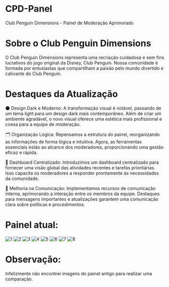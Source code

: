 # CPD-Panel
Club Penguin Dimensions - Painel de Moderação Aprimorado

# Sobre o Club Penguin Dimensions
O Club Penguin Dimensions representa uma recriação cuidadosa e sem fins lucrativos do jogo original da Disney, Club Penguin. Nossa comunidade é formada por entusiastas que compartilham a paixão pelo mundo divertido e cativante do Club Penguin.

# Destaques da Atualização
🌑 Design Dark e Moderno:
A transformação visual é notável, passando de um tema light para um design dark mais contemporâneo. Além de criar um ambiente agradável, o novo visual oferece uma estética mais profissional e coesa para a equipe de moderação.

🗂️ Organização Lógica:
Repensamos a estrutura do painel, reorganizando as informações de forma lógica e intuitiva. Agora, as ferramentas essenciais estão ao alcance dos moderadores, proporcionando uma gestão eficaz e rápida.

🎯 Dashboard Centralizado:
Introduzimos um dashboard centralizado para fornecer uma visão global das atividades recentes e tarefas prioritárias. Isso capacita os moderadores a responder prontamente às necessidades da comunidade.

🚀 Melhoria na Comunicação:
Implementamos recursos de comunicação interna, aprimorando a interação entre os membros da equipe. Destaques para mensagens importantes e atualizações garantem uma comunicação clara sobre políticas e procedimentos.

# Painel atual:

![1](https://github.com/RaphaelMBarboza/CPD-Panel/assets/88913237/96bc974b-7d3a-458d-84cd-575b40fe57e8)
![2](https://github.com/RaphaelMBarboza/CPD-Panel/assets/88913237/c202f1bd-5849-41ef-8bd2-1060b4274d2e)
![3](https://github.com/RaphaelMBarboza/CPD-Panel/assets/88913237/dd6c1976-8e3f-4cb4-a45e-c437366a56cd)
![4](https://github.com/RaphaelMBarboza/CPD-Panel/assets/88913237/781eff02-fba9-47d7-b957-8a3f7938b370)
![5](https://github.com/RaphaelMBarboza/CPD-Panel/assets/88913237/5d426883-4908-4aee-83b0-d8ca0e1220e1)
![6](https://github.com/RaphaelMBarboza/CPD-Panel/assets/88913237/4ce53142-8b13-4d12-b694-265d3ed44ead)
![7](https://github.com/RaphaelMBarboza/CPD-Panel/assets/88913237/2e63f510-0820-4934-bfcb-e39009d15e95)
![8](https://github.com/RaphaelMBarboza/CPD-Panel/assets/88913237/7ff3bd57-c920-47ea-ad85-1420e3f6d4b1)

# Observação:
Infelizmente não encontrei imagens do painel antigo para realizar uma comparação.
